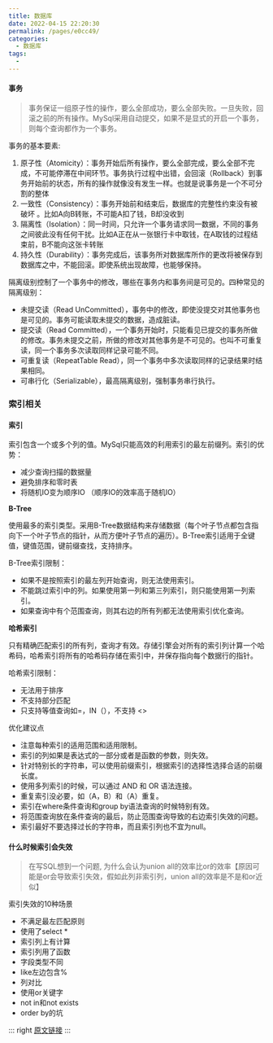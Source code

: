 ```yaml
---
title: 数据库
date: 2022-04-15 22:20:30
permalink: /pages/e0cc49/
categories:
  - 数据库
tags:
  - 
---
```



#### 事务

> 事务保证一组原子性的操作，要么全部成功，要么全部失败。一旦失败，回滚之前的所有操作。MySql采用自动提交，如果不是显式的开启一个事务，则每个查询都作为一个事务。

事务的基本要素:
1. 原子性（Atomicity）：事务开始后所有操作，要么全部完成，要么全部不完成，不可能停滞在中间环节。事务执行过程中出错，会回滚（Rollback）到事务开始前的状态，所有的操作就像没有发生一样。也就是说事务是一个不可分割的整体
2. 一致性（Consistency）：事务开始前和结束后，数据库的完整性约束没有被破坏 。比如A向B转账，不可能A扣了钱，B却没收到
3. 隔离性（Isolation）：同一时间，只允许一个事务请求同一数据，不同的事务之间彼此没有任何干扰。比如A正在从一张银行卡中取钱，在A取钱的过程结束前，B不能向这张卡转账
4. 持久性（Durability）：事务完成后，该事务所对数据库所作的更改将被保存到数据库之中，不能回滚。即使系统出现故障，也能够保持。

隔离级别控制了一个事务中的修改，哪些在事务内和事务间是可见的。四种常见的隔离级别：

* 未提交读（Read UnCommitted），事务中的修改，即使没提交对其他事务也是可见的。事务可能读取未提交的数据，造成脏读。
* 提交读（Read Committed），一个事务开始时，只能看见已提交的事务所做的修改。事务未提交之前，所做的修改对其他事务是不可见的。也叫不可重复读，同一个事务多次读取同样记录可能不同。
* 可重复读（RepeatTable Read），同一个事务中多次读取同样的记录结果时结果相同。
* 可串行化（Serializable），最高隔离级别，强制事务串行执行。

### 索引相关

#### 索引

索引包含一个或多个列的值。MySql只能高效的利用索引的最左前缀列。索引的优势：

* 减少查询扫描的数据量
* 避免排序和零时表
* 将随机IO变为顺序IO （顺序IO的效率高于随机IO）

**B-Tree**

使用最多的索引类型。采用B-Tree数据结构来存储数据（每个叶子节点都包含指向下一个叶子节点的指针，从而方便叶子节点的遍历）。B-Tree索引适用于全键值，键值范围，键前缀查找，支持排序。

B-Tree索引限制：

* 如果不是按照索引的最左列开始查询，则无法使用索引。
* 不能跳过索引中的列。如果使用第一列和第三列索引，则只能使用第一列索引。
* 如果查询中有个范围查询，则其右边的所有列都无法使用索引优化查询。

**哈希索引**

只有精确匹配索引的所有列，查询才有效。存储引擎会对所有的索引列计算一个哈希码，哈希索引将所有的哈希码存储在索引中，并保存指向每个数据行的指针。

哈希索引限制：

* 无法用于排序
* 不支持部分匹配
* 只支持等值查询如=，IN（），不支持 <>

优化建议点

* 注意每种索引的适用范围和适用限制。
* 索引的列如果是表达式的一部分或者是函数的参数，则失效。
* 针对特别长的字符串，可以使用前缀索引，根据索引的选择性选择合适的前缀长度。
* 使用多列索引的时候，可以通过 AND 和 OR 语法连接。
* 重复索引没必要，如（A，B）和（A）重复。
* 索引在where条件查询和group by语法查询的时候特别有效。
* 将范围查询放在条件查询的最后，防止范围查询导致的右边索引失效的问题。
* 索引最好不要选择过长的字符串，而且索引列也不宜为null。

#### 什么时候索引会失效

> 在写SQL想到一个问题, 为什么会认为union all的效率比or的效率【原因可能是or会导致索引失效，假如此列非索引列，union all的效率是不是和or近似】

索引失效的10种场景

* 不满足最左匹配原则
* 使用了select *
* 索引列上有计算
* 索引列用了函数
* 字段类型不同
* like左边包含%
* 列对比
* 使用or关键字
* not in和not exists
* order by的坑

::: right
[原文链接](https://www.zhihu.com/question/377039636)
:::

